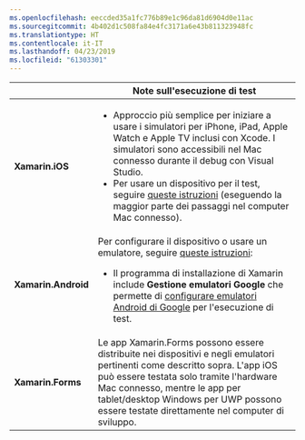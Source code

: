 ```yaml
---
ms.openlocfilehash: eeccded35a1fc776b89e1c96da81d6904d0e11ac
ms.sourcegitcommit: 4b402d1c508fa84e4fc3171a6e43b811323948fc
ms.translationtype: HT
ms.contentlocale: it-IT
ms.lasthandoff: 04/23/2019
ms.locfileid: "61303301"
---
```

||Note sull'esecuzione di test|
|---|---|
|**Xamarin.iOS**|<ul><li>Approccio più semplice per iniziare a usare i simulatori per iPhone, iPad, Apple Watch e Apple TV inclusi con Xcode. I simulatori sono accessibili nel Mac connesso durante il debug con Visual Studio.</li> <li>Per usare un dispositivo per il test, seguire <a href="~/ios/get-started/installation/device-provisioning/index.md">queste istruzioni</a> (eseguendo la maggior parte dei passaggi nel computer Mac connesso).</li></ul>|
|**Xamarin.Android**|Per configurare il dispositivo o usare un emulatore, seguire <a href="~/android/get-started/installation/set-up-device-for-development.md">queste istruzioni</a>: <ul><li>Il programma di installazione di Xamarin include <b>Gestione emulatori Google</b> che permette di <a href="~/android/deploy-test/debugging/android-sdk-emulator/index.md">configurare emulatori Android di Google</a> per l'esecuzione di test.</li></ul>|
|**Xamarin.Forms**|Le app Xamarin.Forms possono essere distribuite nei dispositivi e negli emulatori pertinenti come descritto sopra. L'app iOS può essere testata solo tramite l'hardware Mac connesso, mentre le app per tablet/desktop Windows per UWP possono essere testate direttamente nel computer di sviluppo.|
